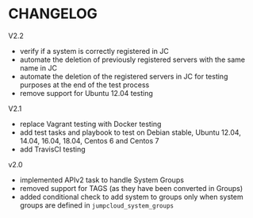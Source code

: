 # CHANGELOG

V2.2
- verify if a system is correctly registered in JC
- automate the deletion of previously registered servers with the same name in JC
- automate the deletion of the registered servers in JC for testing purposes at the end of the test process
- remove support for Ubuntu 12.04 testing

V2.1
- replace Vagrant testing with Docker testing
- add test tasks and playbook to test on Debian stable, Ubuntu 12.04, 14.04, 16.04, 18.04, Centos 6 and Centos 7
- add TravisCI testing

v2.0
- implemented APIv2 task to handle System Groups
- removed support for TAGS (as they have been converted in Groups)
- added conditional check to add system to groups only when system groups are defined in `jumpcloud_system_groups`

